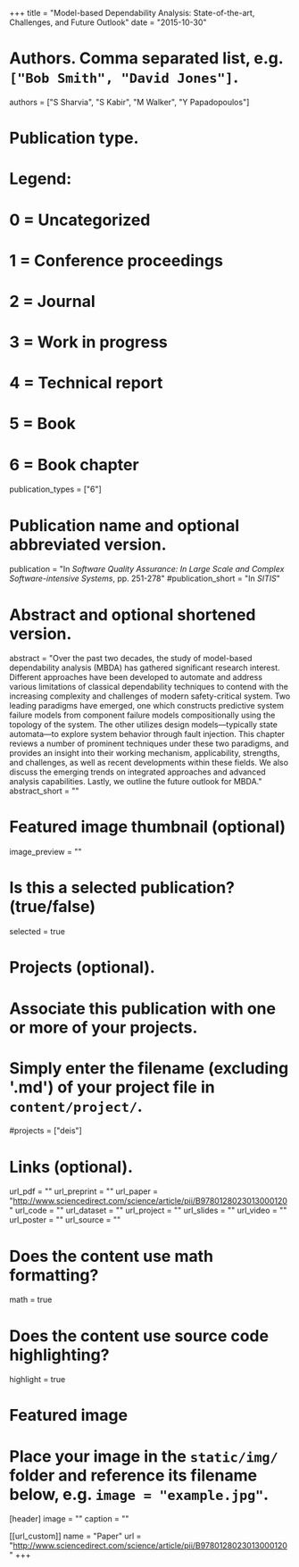 +++
title = "Model-based Dependability Analysis: State-of-the-art, Challenges, and Future Outlook"
date = "2015-10-30"

# Authors. Comma separated list, e.g. `["Bob Smith", "David Jones"]`.
authors = ["S Sharvia", "S Kabir", "M Walker", "Y Papadopoulos"]

# Publication type.
# Legend:
# 0 = Uncategorized
# 1 = Conference proceedings
# 2 = Journal
# 3 = Work in progress
# 4 = Technical report
# 5 = Book
# 6 = Book chapter
publication_types = ["6"]

# Publication name and optional abbreviated version.
publication = "In *Software Quality Assurance: In Large Scale and Complex Software-intensive Systems*,  pp. 251-278"
#publication_short = "In *SITIS*"

# Abstract and optional shortened version.
abstract = "Over the past two decades, the study of model-based dependability analysis (MBDA) has gathered significant research interest. Different approaches have been developed to automate and address various limitations of classical dependability techniques to contend with the increasing complexity and challenges of modern safety-critical system. Two leading paradigms have emerged, one which constructs predictive system failure models from component failure models compositionally using the topology of the system. The other utilizes design models—typically state automata—to explore system behavior through fault injection. This chapter reviews a number of prominent techniques under these two paradigms, and provides an insight into their working mechanism, applicability, strengths, and challenges, as well as recent developments within these fields. We also discuss the emerging trends on integrated approaches and advanced analysis capabilities. Lastly, we outline the future outlook for MBDA."
abstract_short = ""

# Featured image thumbnail (optional)
image_preview = ""

# Is this a selected publication? (true/false)
selected = true

# Projects (optional).
#   Associate this publication with one or more of your projects.
#   Simply enter the filename (excluding '.md') of your project file in `content/project/`.
#projects = ["deis"]

# Links (optional).
url_pdf = ""
url_preprint = ""
url_paper = "http://www.sciencedirect.com/science/article/pii/B9780128023013000120"
url_code = ""
url_dataset = ""
url_project = ""
url_slides = ""
url_video = ""
url_poster = ""
url_source = ""

# Does the content use math formatting?
math = true

# Does the content use source code highlighting?
highlight = true

# Featured image
# Place your image in the `static/img/` folder and reference its filename below, e.g. `image = "example.jpg"`.
[header]
image = ""
caption = ""

[[url_custom]]
    name = "Paper"
    url = "http://www.sciencedirect.com/science/article/pii/B9780128023013000120"
+++
